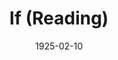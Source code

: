 ---
title: If (Reading)
date: 1925-02-10
opening_date: 1925-02-10
closing_date:
layout: productions
playbill:
Theatre: Theatre Jacksonville
cast:
- Miralda Clement: Agnes Broward
- Hafiz El Alcolahn: Bion Barnett
- Liza: Carita Doggett Corse
- Thoothoobaba: Carmen Pike
- Ali: Dick Grether
- Daoud: Dick Grether
- Archie Beal: E.C. Gillette
- John Beal: E.S. Beauchamp-Nobbs
- Omar: Harry Whittier
- Mary Beal: June Ruggles
- Zagboola: Merrydelle Hoyt
- Bertrand de Poulengy: Neal Tyler
- Ben Hussein: Neal Tyler
- Bazzalol: Ralph Murphy
- Bill: Ted Arnold
crew:
- Director:
  - E.R. Hoyt
  - Mrs. E.R. Hoyt
---